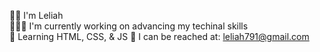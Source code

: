 👋🏾 I'm Leliah <br />
👩🏾‍💻 I'm currently working on advancing my techinal skills <br />
🌱 Learning HTML, CSS, & JS
📧 I can be reached at: leliah791@gmail.com
